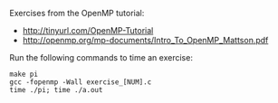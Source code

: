 Exercises from the OpenMP tutorial:
- http://tinyurl.com/OpenMP-Tutorial
- http://openmp.org/mp-documents/Intro_To_OpenMP_Mattson.pdf

Run the following commands to time an exercise:
```
make pi
gcc -fopenmp -Wall exercise_[NUM].c
time ./pi; time ./a.out
```
